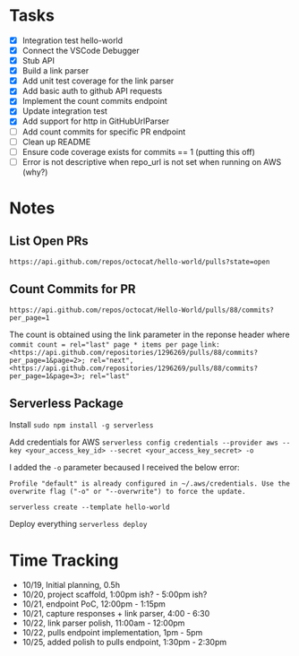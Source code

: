 
# Tasks
- [x] Integration test hello-world
- [x] Connect the VSCode Debugger
- [x] Stub API
- [x] Build a link parser
- [x] Add unit test coverage for the link parser
- [x] Add basic auth to github API requests
- [x] Implement the count commits endpoint
- [x] Update integration test
- [x] Add support for http in GitHubUrlParser
- [ ] Add count commits for specific PR endpoint
- [ ] Clean up README
- [ ] Ensure code coverage exists for commits == 1 (putting this off)
- [ ] Error is not descriptive when repo_url is not set when running on AWS (why?)

# Notes

## List Open PRs
`https://api.github.com/repos/octocat/hello-world/pulls?state=open`

## Count Commits for PR
`https://api.github.com/repos/octocat/Hello-World/pulls/88/commits?per_page=1`

The count is obtained using the link parameter in the reponse header where `commit count = rel="last" page * items per page`
```link: <https://api.github.com/repositories/1296269/pulls/88/commits?per_page=1&page=2>; rel="next", <https://api.github.com/repositories/1296269/pulls/88/commits?per_page=1&page=3>; rel="last"```

## Serverless Package

Install
`sudo npm install -g serverless`

Add credentials for AWS
`serverless config credentials --provider aws --key <your_access_key_id> --secret <your_access_key_secret> -o`

I added the `-o` parameter becaused I received the below error:

```
Profile "default" is already configured in ~/.aws/credentials. Use the overwrite flag ("-o" or "--overwrite") to force the update.
```

`serverless create --template hello-world`

Deploy everything
`serverless deploy`

# Time Tracking
- 10/19, Initial planning, 0.5h
- 10/20, project scaffold, 1:00pm ish? - 5:00pm ish?
- 10/21, endpoint PoC, 12:00pm - 1:15pm
- 10/21, capture responses + link parser, 4:00 - 6:30
- 10/22, link parser polish, 11:00am - 12:00pm
- 10/22, pulls endpoint implementation, 1pm - 5pm
- 10/25, added polish to pulls endpoint, 1:30pm - 2:30pm